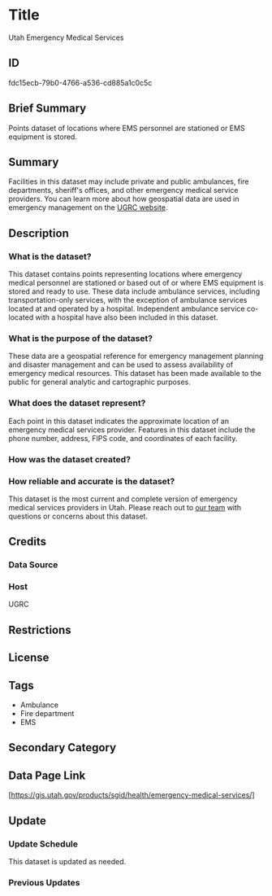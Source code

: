 # Title

Utah Emergency Medical Services

## ID

fdc15ecb-79b0-4766-a536-cd885a1c0c5c

## Brief Summary

Points dataset of locations where EMS personnel are stationed or EMS equipment is stored.

## Summary

Facilities in this dataset may include private and public ambulances, fire departments, sheriff's offices, and other emergency medical service providers. You can learn more about how geospatial data are used in emergency management on the [UGRC website](https://gis.utah.gov/solutions/for-emergency-response/).

## Description

### What is the dataset?

This dataset contains points representing locations where emergency medical personnel are stationed or based out of or where EMS equipment is stored and ready to use. These data include ambulance services, including transportation-only services, with the exception of ambulance services located at and operated by a hospital. Independent ambulance service co-located with a hospital have also been included in this dataset.

### What is the purpose of the dataset?

These data are a geospatial reference for emergency management planning and disaster management and can be used to assess availability of emergency medical resources. This dataset has been made available to the public for general analytic and cartographic purposes.

### What does the dataset represent?

Each point in this dataset indicates the approximate location of an emergency medical services provider. Features in this dataset include the phone number, address, FIPS code, and coordinates of each facility.

### How was the dataset created?

<!--- I'm assuming we geocoded address submitted by someone? The Dept. of Public Safety maybe? --->

### How reliable and accurate is the dataset?

This dataset is the most current and complete version of emergency medical services providers in Utah. Please reach out to [our team](https://gis.utah.gov/contact/) with questions or concerns about this dataset.

## Credits

### Data Source

<!--- Do we know the source for these data? --->

### Host

UGRC

## Restrictions

## License

## Tags

- Ambulance
- Fire department
- EMS

## Secondary Category

## Data Page Link

[https://gis.utah.gov/products/sgid/health/emergency-medical-services/]

## Update

### Update Schedule

This dataset is updated as needed.

### Previous Updates
